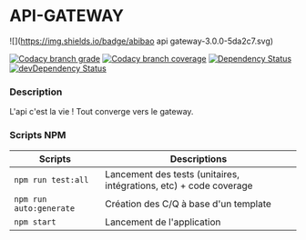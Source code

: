 # API-GATEWAY

![](https://img.shields.io/badge/abibao api gateway-3.0.0-5da2c7.svg)

[![Codacy branch grade](https://img.shields.io/codacy/grade/61e9f27af1c24bc2b9fbc78e9df6dfe0/rece.svg?maxAge=2592000)](https://www.codacy.com/app/team_abibao/api-gateway)
[![Codacy branch coverage](https://img.shields.io/codacy/coverage/61e9f27af1c24bc2b9fbc78e9df6dfe0/rece.svg?maxAge=2592000)](https://www.codacy.com/app/team_abibao/api-gateway)
[![Dependency Status](https://david-dm.org/abibao/api-gateway.svg)](https://david-dm.org/abibao/api-gateway)
[![devDependency Status](https://david-dm.org/abibao/api-gateway/dev-status.svg)](https://david-dm.org/abibao/api-gateway#info=devDependencies)

### Description

L'api c'est la vie ! Tout converge vers le gateway.

### Scripts NPM

Scripts | Descriptions
------------ | -------------
```npm run test:all``` | Lancement des tests (unitaires, intégrations, etc) + code coverage
```npm run auto:generate``` | Création des C/Q à base d'un template
```npm start``` | Lancement de l'application
